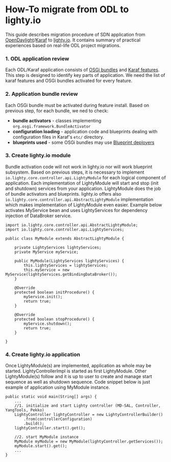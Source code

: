 # How-To migrate from ODL to lighty.io
This guide describes migration procedure of SDN application from [OpenDaylight](https://www.opendaylight.org/)/[Karaf](https://karaf.apache.org/) to [lighty.io](https://github.com/PANTHEONtech/lighty).
It contains summary of practical experiences based on real-life ODL project migrations.

### 1. ODL application review
Each ODL/Karaf application consists of [OSGi bundles](https://www.osgi.org/developer/architecture/) and [Karaf features](https://karaf.apache.org/manual/latest/#_provisioning). This step is designed to identify
key parts of application. We need the list of karaf features and OSGi bundles 
activated for every feature.

### 2. Application bundle review
Each OSGi bundle must be activated during feature install. Based on previous step, for each bundle, we ned to check:
- __bundle activators__ - classes implementing ```org.osgi.framework.BundleActivator```
- __configuration loading__ - application code and blueprints dealing with configuration files in Karaf's ```etc/``` directory.
- __blueprints used__ - some OSGi bundles may use [Blueprint deployers](https://karaf.apache.org/manual/latest/#_blueprint_deployer)

### 3. Create lighty.io module
Bundle activation code will not work in lighty.io nor will work blueprint subsystem. Based on previous steps, it is necessary to implement ```io.lighty.core.controller.api.LightyModule``` 
for each logical component of application. Each implementation of LightyModule will start and stop (init and shutdown)
services from your application. LightyModule does the job of bundle activators and blueprints. 
lighty.io offers also ```io.lighty.core.controller.api.AbstractLightyModule``` implementation which makes implementation of LightyModule even easier.
Example below activates MyService bean and uses LightyServices for dependency injection of DataBroker service.
```
import io.lighty.core.controller.api.AbstractLightyModule;
import io.lighty.core.controller.api.LightyServices;

public class MyModule extends AbstractLightyModule {

    private LightyServices lightyServices;
    private MyService myService;

    public MyModule(LightyServices lightyServices) {
        this.lightyServices = lightyServices;
        this.myService = new MyService(lightyServices.getBindingDataBroker());
    }

    @Override
    protected boolean initProcedure() {
        myService.init();
        return true;
    }

    @Override
    protected boolean stopProcedure() {
        myService.shutdown();
        return true;
    }
    
}
```

### 4. Create lighty.io application
Once LightyModule(s) are implemented, application as whole may be started. LightyControllerImpl is started as first LightyModule.
Other LightyModule(s) follow and it is up to user to create and manage start sequence as well as shutdown sequence. Code snippet below is just example of application 
using MyModule instance.

```
public static void main(String[] args) {
    ...
    //1. initialize and start Lighty controller (MD-SAL, Controller, YangTools, Pekko)
    LightyController lightyController = new LightyControllerBuilder()
        .from(controllerConfiguration)
        .build();
    lightyController.start().get();
    
    //2. start MyModule instance
    MyModule myModule = new MyModule(lightyController.getServices());
    myModule.start().get();
    ...
}
```
